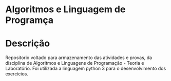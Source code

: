 # Algoritmos e  Linguagem de Programça
# Descrição
Repositorio voltado para armazenamento das atividades e provas, da disciplina de Algoritmos e Linguagens de Programação - Teoria e Laboratório. Foi utilizada a linguagem python 3 para o desenvolvimento dos exercícios.
